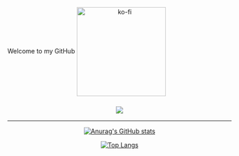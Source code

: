 Welcome to my GitHub
<a align="center" href="https://ko-fi.com/sirstrictyshifty">
  <img align="center" alt="ko-fi" width="200px" src="https://cdn.discordapp.com/attachments/487752573739335680/940478160036823040/kofi.png" />
</a>
<h3 align="center">
  <a href="https://discord.com/users/213388564400963585" alt="Discord">
      <img src="https://panels-images.twitch.tv/panel-165583853-image-fe238e64-3a80-4bc8-99e7-f3ff04ea8b66"/>
  </a>
</h3>

<hr>

<div align="center">


[![Anurag's GitHub stats](https://github-readme-stats.vercel.app/api?username=calvinhofman&show_icons=true&theme=synthwave&count_private=true)](https://github.com/calvinhofman)

[![Top Langs](https://github-readme-stats.vercel.app/api/top-langs/?username=calvinhofman&layout=compact&theme=synthwave&count_private=true)](https://github.com/calvinhofman)



</div>
